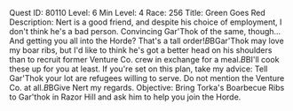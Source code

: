 Quest ID: 80110
Level: 6
Min Level: 4
Race: 256
Title: Green Goes Red
Description: Nert is a good friend, and despite his choice of employment, I don't think he's a bad person. Convincing Gar'Thok of the same, though... And getting you all into the Horde? That's a tall order!$B$BGar'Thok may love my boar ribs, but I'd like to think he's got a better head on his shoulders than to recruit former Venture Co. crew in exchange for a meal.$B$BI'll cook these up for you at least. If you're set on this plan, take my advice: Tell Gar'Thok your lot are refugees willing to serve. Do not mention the Venture Co. at all.$B$BGive Nert my regards.
Objective: Bring Torka's Boarbecue Ribs to Gar'thok in Razor Hill and ask him to help you join the Horde.
